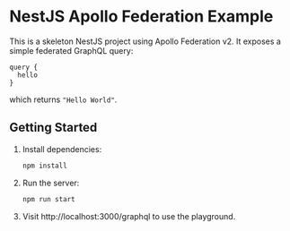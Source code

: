 # NestJS Apollo Federation Example

This is a skeleton NestJS project using Apollo Federation v2. It exposes a simple federated GraphQL query:

```
query {
  hello
}
```

which returns `"Hello World"`.

## Getting Started

1. Install dependencies:
   ```bash
   npm install
   ```
2. Run the server:
   ```bash
   npm run start
   ```
3. Visit http://localhost:3000/graphql to use the playground.
